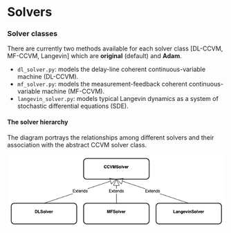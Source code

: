 # Solvers

### Solver classes
There are currently two methods available for each solver class [DL-CCVM, MF-CCVM, Langevin] which are **original** (default) and **Adam**.

- `dl_solver.py`: models the delay-line coherent continuous-variable machine (DL-CCVM).
- `mf_solver.py`: models the measurement-feedback coherent continuous-variable machine (MF-CCVM).
- `langevin_solver.py`: models typical Langevin dynamics as a system of stochastic differential equations (SDE).

#### The solver hierarchy 
The diagram portrays the relationships among different solvers and their
association with the abstract CCVM solver class.

<p align="center">
    <img src="../../diagrams/solver_ hierarchy.png">
</p>
